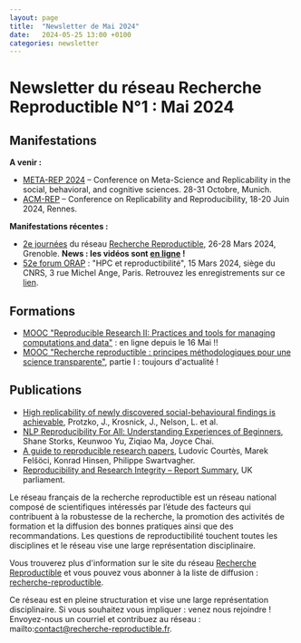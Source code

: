 ```yaml
---
layout: page
title:  "Newsletter de Mai 2024"
date:   2024-05-25 13:00 +0100
categories: newsletter
---
```


# Newsletter du réseau Recherche Reproductible N°1 : Mai 2024

## Manifestations

 **A venir :**

* [META-REP 2024](https://www.conference2024.meta-rep.uni-muenchen.de/index.html) – Conference on Meta-Science and Replicability in the social, behavioral, and cognitive sciences. 28-31 Octobre, Munich.
* [ACM-REP](https://acm-rep.github.io/2024/) – Conference on Replicability and Reproducibility, 18-20 Juin 2024, Rennes.

**Manifestations récentes :**

* [2e journées](https://jrfrr-2024.sciencesconf.org/) du réseau [Recherche Reproductible](https://www.recherche-reproductible.fr/), 26-28 Mars 2024, Grenoble.  **News : les vidéos sont [en ligne](https://jrfrr-2024.sciencesconf.org/) !**
* [52e forum ORAP](https://orap52.sciencesconf.org/) : "HPC et reproductibilité", 15 Mars 2024, siège du CNRS, 3 rue Michel Ange, Paris. Retrouvez les enregistrements sur ce [lien](http://orap.irisa.fr/52ieme-forum-reproductibilite/).



## Formations
* [MOOC "Reproducible Research II: Practices and tools for managing computations and data"](https://www.fun-mooc.fr/en/courses/reproducible-research-ii-practices-and-tools-for-managing-comput/)  : en ligne depuis le 16 Mai !!
* [MOOC "Recherche reproductible : principes méthodologiques pour une science transparente"](https://www.fun-mooc.fr/fr/cours/recherche-reproductible-principes-methodologiques-pour-une-science-transparente/), partie I : toujours d'actualité !



## Publications

* [High replicability of newly discovered social-behavioural findings is achievable](https://www.nature.com/articles/s41562-023-01749-9), Protzko, J., Krosnick, J., Nelson, L. et al.
* [NLP Reproducibility For All: Understanding Experiences of Beginners](https://aclanthology.org/2023.acl-long.568/), Shane Storks, Keunwoo Yu, Ziqiao Ma, Joyce Chai.
* [A guide to reproducible research papers](https://hpc.guix.info/blog/2023/06/a-guide-to-reproducible-research-papers/), Ludovic Courtès, Marek Felšöci, Konrad Hinsen, Philippe Swartvagher.
* [Reproducibility and Research Integrity – Report Summary](https://publications.parliament.uk/pa/cm5803/cmselect/cmsctech/101/summary.html), UK parliament.



Le réseau français de la recherche reproductible est un réseau national composé de scientifiques intéressés par l’étude des facteurs qui contribuent à la robustesse de la recherche, la promotion des activités de formation et la diffusion des bonnes pratiques ainsi que des recommandations. Les questions de reproductibilité touchent toutes les disciplines et le réseau vise une large représentation disciplinaire. 

Vous trouverez plus d'information sur le site du réseau [Recherche Reproductible](https://recherche-reproductible.fr/) et vous pouvez vous abonner à la liste de diffusion : [recherche-reproductible](https://groupes.renater.fr/sympa/info/recherche-reproductible).

Ce réseau est en pleine structuration et vise une large représentation disciplinaire. Si vous souhaitez vous impliquer : venez nous rejoindre ! Envoyez-nous un courriel et contribuez au réseau : mailto:contact@recherche-reproductible.fr.
